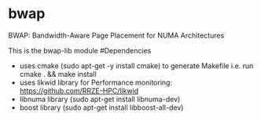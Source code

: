 # bwap
BWAP: Bandwidth-Aware Page Placement for NUMA Architectures

This is the bwap-lib module
#Dependencies

- uses cmake (sudo apt-get -y install cmake) to generate Makefile i.e. run cmake . && make install
- uses likwid library for Performance monitoring: https://github.com/RRZE-HPC/likwid
- libnuma library (sudo apt-get install libnuma-dev)
- boost library (sudo apt-get install libboost-all-dev)
